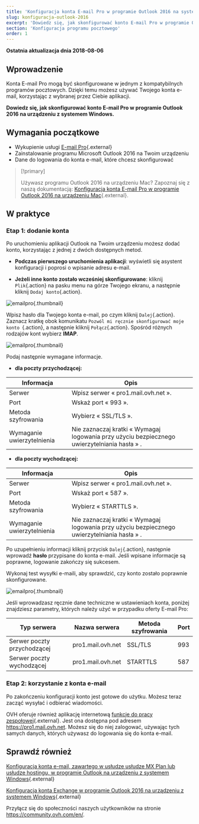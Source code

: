 ```yaml
---
title: 'Konfiguracja konta E-mail Pro w programie Outlook 2016 na systemie Windows'
slug: konfiguracja-outlook-2016
excerpt: 'Dowiedz się, jak skonfigurować konto E-mail Pro w programie Outlook 2016 na urządzeniu z systemem Windows'
section: 'Konfiguracja programu pocztowego'
order: 1
---
```


**Ostatnia aktualizacja dnia 2018-08-06**

## Wprowadzenie

Konta E-mail Pro mogą być skonfigurowane w jednym z kompatybilnych programów pocztowych. Dzięki temu możesz używać Twojego konta e-mail, korzystając z wybranej przez Ciebie aplikacji.

**Dowiedz się, jak skonfigurować konto E-mail Pro w programie Outlook 2016 na urządzeniu z systemem Windows.**

## Wymagania początkowe

- Wykupienie usługi [E-mail Pro](https://www.ovh.pl/emaile/email-pro/){.external}
- Zainstalowanie programu Microsoft Outlook 2016 na Twoim urządzeniu
- Dane do logowania do konta e-mail, które chcesz skonfigurować

> [!primary]
>
> Używasz programu Outlook 2016 na urządzeniu Mac? Zapoznaj się z naszą dokumentacją: [Konfiguracja konta E-mail Pro w programie Outlook 2016 na urządzeniu Mac](https://docs.ovh.com/pl/emails-pro/konfiguracja-outlook-2016-mac/){.external}.
>

## W praktyce

### Etap 1: dodanie konta

Po uruchomieniu aplikacji Outlook na Twoim urządzeniu możesz dodać konto, korzystając z jednej z dwóch dostępnych metod.

- **Podczas pierwszego uruchomienia aplikacji**: wyświetli się asystent konfiguracji i poprosi o wpisanie adresu e-mail.

- **Jeżeli inne konto zostało wcześniej skonfigurowane**: kliknij `Plik`{.action} na pasku menu na górze Twojego ekranu, a następnie kliknij `Dodaj konto`{.action}.

![emailpro](images/configuration-outlook-2016-windows-step1.png){.thumbnail}

Wpisz hasło dla Twojego konta e-mail, po czym kliknij `Dalej`{.action}. Zaznacz kratkę obok komunikatu `Pozwól mi ręcznie skonfigurować moje konto `{.action}, a następnie kliknij `Połącz`{.action}. Spośród różnych rodzajów kont wybierz **IMAP**.

![emailpro](images/configuration-outlook-2016-windows-step2.png){.thumbnail}

Podaj następnie wymagane informacje.

- **dla poczty przychodzącej:**

|Informacja|Opis |
|---|---|
|Serwer|Wpisz serwer « pro1.mail.ovh.net ».|
|Port|Wskaż port « 993 ».|
|Metoda szyfrowania|Wybierz « SSL/TLS ».|
|Wymaganie uwierzytelnienia|Nie zaznaczaj kratki « Wymagaj logowania przy użyciu bezpiecznego uwierzytelniania hasła » .|

- **dla poczty wychodzącej:**

|Informacja|Opis |
|---|---|
|Serwer|Wpisz serwer « pro1.mail.ovh.net ».|
|Port|Wskaż port « 587 ».|
|Metoda szyfrowania|Wybierz « STARTTLS ».|
|Wymaganie uwierzytelnienia|Nie zaznaczaj kratki « Wymagaj logowania przy użyciu bezpiecznego uwierzytelniania hasła » .|

Po uzupełnieniu informacji kliknij przycisk `Dalej`{.action}, następnie wprowadź **hasło** przypisane do konta e-mail. Jeśli wpisane informacje są poprawne, logowanie zakończy się sukcesem.

Wykonaj test wysyłki e-maili, aby sprawdzić, czy konto zostało poprawnie skonfigurowane.

![emailpro](images/configuration-outlook-2016-windows-step3.png){.thumbnail}

Jeśli wprowadzasz ręcznie dane techniczne w ustawieniach konta, poniżej znajdziesz parametry, których należy użyć w przypadku oferty E-mail Pro:

|Typ serwera|Nazwa serwera|Metoda szyfrowania|Port|
|---|---|---|---|
|Serwer poczty przychodzącej|pro1.mail.ovh.net|SSL/TLS|993|
|Serwer poczty wychodzącej|pro1.mail.ovh.net|STARTTLS|587|

### Etap 2: korzystanie z konta e-mail

Po zakończeniu konfiguracji konto jest gotowe do użytku. Możesz teraz zacząć wysyłać i odbierać wiadomości.

OVH oferuje również aplikację internetową [funkcje do pracy zespołowej](https://www.ovh.pl/emaile/){.external}. Jest ona dostępna pod adresem <https://pro1.mail.ovh.net>. Możesz się do niej zalogować, używając tych samych danych, których używasz do logowania się do konta e-mail.

## Sprawdź również

[Konfiguracja konta e-mail, zawartego w usłudze usłudze MX Plan lub usłudze hostingu, w programie Outlook na urządzeniu z systemem Windows](https://docs.ovh.com/pl/emails/konfiguracja-outlook-2016/){.external}

[Konfiguracja konta Exchange w programie Outlook 2016 na urządzeniu z systemem Windows](https://docs.ovh.com/pl/microsoft-collaborative-solutions/konfiguracja-outlook-2016/){.external}

Przyłącz się do społeczności naszych użytkowników na stronie <https://community.ovh.com/en/>.